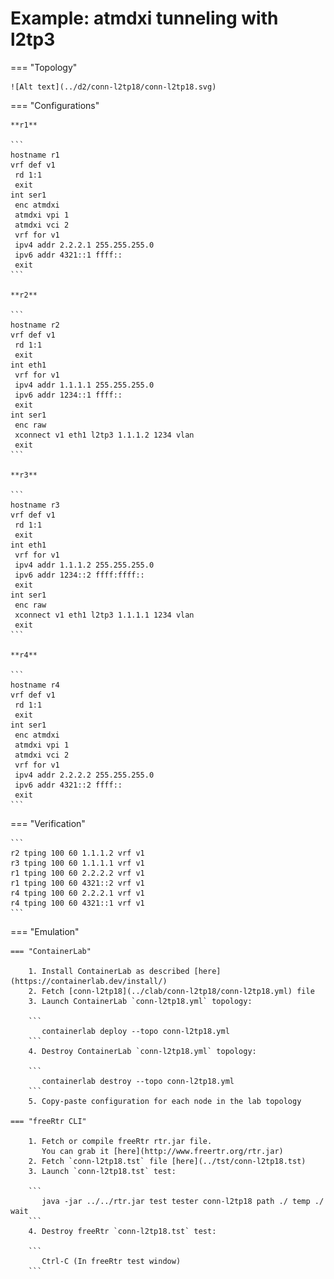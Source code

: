 # Example: atmdxi tunneling with l2tp3

=== "Topology"

    ![Alt text](../d2/conn-l2tp18/conn-l2tp18.svg)

=== "Configurations"

    **r1**

    ```
    hostname r1
    vrf def v1
     rd 1:1
     exit
    int ser1
     enc atmdxi
     atmdxi vpi 1
     atmdxi vci 2
     vrf for v1
     ipv4 addr 2.2.2.1 255.255.255.0
     ipv6 addr 4321::1 ffff::
     exit
    ```

    **r2**

    ```
    hostname r2
    vrf def v1
     rd 1:1
     exit
    int eth1
     vrf for v1
     ipv4 addr 1.1.1.1 255.255.255.0
     ipv6 addr 1234::1 ffff::
     exit
    int ser1
     enc raw
     xconnect v1 eth1 l2tp3 1.1.1.2 1234 vlan
     exit
    ```

    **r3**

    ```
    hostname r3
    vrf def v1
     rd 1:1
     exit
    int eth1
     vrf for v1
     ipv4 addr 1.1.1.2 255.255.255.0
     ipv6 addr 1234::2 ffff:ffff::
     exit
    int ser1
     enc raw
     xconnect v1 eth1 l2tp3 1.1.1.1 1234 vlan
     exit
    ```

    **r4**

    ```
    hostname r4
    vrf def v1
     rd 1:1
     exit
    int ser1
     enc atmdxi
     atmdxi vpi 1
     atmdxi vci 2
     vrf for v1
     ipv4 addr 2.2.2.2 255.255.255.0
     ipv6 addr 4321::2 ffff::
     exit
    ```

=== "Verification"

    ```
    r2 tping 100 60 1.1.1.2 vrf v1
    r3 tping 100 60 1.1.1.1 vrf v1
    r1 tping 100 60 2.2.2.2 vrf v1
    r1 tping 100 60 4321::2 vrf v1
    r4 tping 100 60 2.2.2.1 vrf v1
    r4 tping 100 60 4321::1 vrf v1
    ```

=== "Emulation"

    === "ContainerLab"

        1. Install ContainerLab as described [here](https://containerlab.dev/install/)  
        2. Fetch [conn-l2tp18](../clab/conn-l2tp18/conn-l2tp18.yml) file  
        3. Launch ContainerLab `conn-l2tp18.yml` topology:  

        ```
           containerlab deploy --topo conn-l2tp18.yml  
        ```
        4. Destroy ContainerLab `conn-l2tp18.yml` topology:  

        ```
           containerlab destroy --topo conn-l2tp18.yml  
        ```
        5. Copy-paste configuration for each node in the lab topology

    === "freeRtr CLI"

        1. Fetch or compile freeRtr rtr.jar file.  
           You can grab it [here](http://www.freertr.org/rtr.jar)  
        2. Fetch `conn-l2tp18.tst` file [here](../tst/conn-l2tp18.tst)  
        3. Launch `conn-l2tp18.tst` test:  

        ```
           java -jar ../../rtr.jar test tester conn-l2tp18 path ./ temp ./ wait
        ```
        4. Destroy freeRtr `conn-l2tp18.tst` test:  

        ```
           Ctrl-C (In freeRtr test window)
        ```

